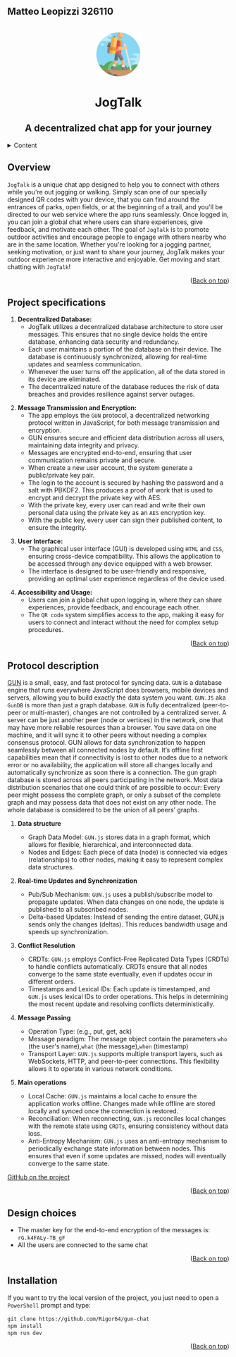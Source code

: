 <a name="readme-top"></a>

## Matteo Leopizzi 326110

<!-- LOGO -->
<br />
<div align="center">
    <img src="https://github.com/Rigor64/gun-chat/blob/main/public/favicon2.png" alt="Logo" width="100" height="100">

  <h1 align="center">JogTalk</h1>
  <h2 align="center">A decentralized chat app for your journey</h2>

</div>

<!-- Content tabel -->
<details>
  <summary>Content</summary>
  <ol>
    <li>
      <a href="#overview">Overview</a>
    </li>
    <li>
      <a href="#project-specifications">Project specifications</a>
      <ul>
        <li>Decentralized Database</li>
        <li>Message Transmission and Encryption</li>
        <li>User interface</li>
        <li>Accessibility and Usage</li>
      </ul>
    </li>
    <li>
      <a href="#protocol-description">Protocol description</a>
    </li>
    <li>
      <a href="#design-choices">Design choices</a>
    </li>
    <li>
      <a href="#installation">Installation</a>
    </li>
  </ol>
</details>

<!-- OVERVIEW -->
## Overview
`JogTalk` is a unique chat app designed to help you to connect with others while you're out jogging or walking. Simply scan one of our specially designed QR codes with your device, that you can find around the entrances of parks, open fields, or at the beginning of a trail, and you'll be directed to our web service where the app runs seamlessly. Once logged in, you can join a global chat where users can share experiences, give feedback, and motivate each other. The goal of `JogTalk` is to promote outdoor activities and encourage people to engage with others nearby who are in the same location. Whether you're looking for a jogging partner, seeking motivation, or just want to share your journey, JogTalk makes your outdoor experience more interactive and enjoyable. Get moving and start chatting with `JogTalk`!

<p align="right">(<a href="#readme-top">Back on top</a>)</p>

<!-- PROJECT SPECITIFATIONS -->
## Project specifications
<!-- DECENTRALIZED DATABASE -->
1. **Decentralized Database:**
   - JogTalk utilizes a decentralized database architecture to store user messages. This ensures that no single device holds the entire database, enhancing data security and redundancy.
   - Each user maintains a portion of the database on their device. The database is continuously synchronized, allowing for real-time updates and seamless communication.
   - Whenever the user turns off the application, all of the data stored in its device are eliminated.
   - The decentralized nature of the database reduces the risk of data breaches and provides resilience against server outages.

<!-- MESSAGE TRANSTISSION AND ENCRYPTION -->
2. **Message Transmission and Encryption:**
   - The app employs the `GUN` protocol, a decentralized networking protocol written in JavaScript, for both message transmission and encryption.
   - GUN ensures secure and efficient data distribution across all users, maintaining data integrity and privacy.
   - Messages are encrypted end-to-end, ensuring that user communication remains private and secure.
   - When create a new user account, the system generate a public/private key pair.
   - The login to the account is secured by hashing the password and a salt with PBKDF2. This produces a proof of work that is used to encrypt and decrypt the private key with AES.
   - With the private key, every user can read and write their own personal data using the private key as an `AES` encryption key.
   - With the public key, every user can sign their published content, to ensure the integrity.

<!-- USER INTERFACE -->
3. **User Interface:**
   - The graphical user interface (GUI) is developed using `HTML` and `CSS`, ensuring cross-device compatibility. This allows the application to be accessed through any device equipped with a web browser.
   - The interface is designed to be user-friendly and responsive, providing an optimal user experience regardless of the device used.

<!-- ACCESSIBILITY AND USAGE -->
4. **Accessibility and Usage:**
   - Users can join a global chat upon logging in, where they can share experiences, provide feedback, and encourage each other.
   - The `QR code` system simplifies access to the app, making it easy for users to connect and interact without the need for complex setup procedures.

<p align="right">(<a href="#readme-top">Back on top</a>)</p>

<!-- PROTOCOL DESCRIPTION -->
## Protocol description

[GUN](https://gun.eco/) is a small, easy, and fast protocol for syncing data. `GUN` is a database engine that runs every­where JavaScript does browsers, mo­bile de­vices and servers, al­low­ing you to build ex­act­ly the data sys­tem you want. `GUN.JS` aka `GunDB` is more than just a graph database. `GUN` is fully decentralized (peer-to-peer or multi-master), changes are not controlled by a centralized server. A server can be just another peer (node or vertices) in the network, one that may have more reliable resources than a browser. You save data on one machine, and it will sync it to other peers without needing a complex consensus protocol. GUN allows for data synchronization to happen seamlessly between all connected nodes by default. It’s offline first capabilities mean that if connectivity is lost to other nodes due to a network error or no availability, the application will store all changes locally and automatically synchronize as soon there is a connection. The gun graph database is stored across all peers participating in the network. Most data distribution scenarios that one could think of are possible to occur: Every peer might possess the complete graph, or only a subset of the complete graph and may possess data that does not exist on any other node. The whole database is considered to be the union of all peers’ graphs.

1. **Data structure**
   - Graph Data Model: `GUN.js` stores data in a graph format, which allows for flexible, hierarchical, and interconnected data.
   - Nodes and Edges: Each piece of data (node) is connected via edges (relationships) to other nodes, making it easy to represent complex data structures.

2. **Real-time Updates and Synchronization**
   - Pub/Sub Mechanism: `GUN.js` uses a publish/subscribe model to propagate updates. When data changes on one node, the update is published to all subscribed nodes.
   - Delta-based Updates: Instead of sending the entire dataset, GUN.js sends only the changes (deltas). This reduces bandwidth usage and speeds up synchronization.
     
3. **Conflict Resolution**
   - CRDTs: `GUN.js` employs Conflict-Free Replicated Data Types (CRDTs) to handle conflicts automatically. CRDTs ensure that all nodes converge to the same state eventually, even if updates occur in different orders.
   - Timestamps and Lexical IDs: Each update is timestamped, and `GUN.js` uses lexical IDs to order operations. This helps in determining the most recent update and resolving conflicts deterministically.
     
4. **Message Passing**
   - Operation Type: (e.g., put, get, ack)
   - Message paradigm: The message object contain the parameters `who` (the user's name),`what` (the message),`when` (timestamp)
   - Transport Layer: `GUN.js` supports multiple transport layers, such as WebSockets, HTTP, and peer-to-peer connections. This flexibility allows it to operate in various network conditions.

5. **Main operations**
   - Local Cache: `GUN.js` maintains a local cache to ensure the application works offline. Changes made while offline are stored locally and synced once the connection is restored.
   - Reconciliation: When reconnecting, `GUN.js` reconciles local changes with the remote state using `CRDTs`, ensuring consistency without data loss.
   - Anti-Entropy Mechanism: `GUN.js` uses an anti-entropy mechanism to periodically exchange state information between nodes. This ensures that even if some updates are missed, nodes will eventually converge to the same state.
      
[GitHub on the project](https://github.com/amark/gun)

<p align="right">(<a href="#readme-top">Back on top</a>)</p>

<!-- INSTALLATION -->
## Design choices
- The master key for the end-to-end encryption of the messages is: `rG.k4FALy-TB_gF`
- All the users are connected to the same chat
  
<p align="right">(<a href="#readme-top">Back on top</a>)</p>

<!-- INSTALLATION -->
## Installation
If you want to try the local version of the project, you just need to open a `PowerShell` prompt and type:

```
git clone https://github.com/Rigor64/gun-chat
npm install
npm run dev
```

<p align="right">(<a href="#readme-top">Back on top</a>)</p>

